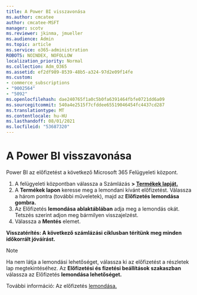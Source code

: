 ```yaml
---
title: A Power BI visszavonása
ms.author: cmcatee
author: cmcatee-MSFT
manager: scotv
ms.reviewer: jkinma, jmueller
ms.audience: Admin
ms.topic: article
ms.service: o365-administration
ROBOTS: NOINDEX, NOFOLLOW
localization_priority: Normal
ms.collection: Adm_O365
ms.assetid: ef2df989-8539-48b5-a324-97d2e09f14fe
ms.custom:
- commerce_subscriptions
- "9002564"
- "5092"
ms.openlocfilehash: dae240765f1a0c5b0fa6391464fbfe0721dd6a09
ms.sourcegitcommit: 540a4e2515f7cfddee65519046454fc4437cd287
ms.translationtype: MT
ms.contentlocale: hu-HU
ms.lasthandoff: 08/01/2021
ms.locfileid: "53687320"
---
```

# <a name="cancel-power-bi"></a>A Power BI visszavonása

Power BI az előfizetést a következő Microsoft 365 Felügyeleti központ.

1. A felügyeleti központban válassza a Számlázás **> [Termékek lapját.](https://go.microsoft.com/fwlink/p/?linkid=842054)**
2. A **Termékek lapon** keresse meg a lemondani kívánt előfizetést. Válassza a három pontra (további műveletek), majd az **Előfizetés lemondása gombra.**
3. Az Előfizetés **lemondása ablaktáblában** adja meg a lemondás okát. Tetszés szerint adjon meg bármilyen visszajelzést.
4. Válassza a **Mentés** elemet.

**Visszatérítés: A következő számlázási ciklusban térítünk meg minden időkorrált jóváírást.**

> [!NOTE]
> Ha nem látja a lemondási lehetőséget, válassza ki az előfizetést a részletek lap megtekintéséhez. Az **Előfizetési és fizetési beállítások szakaszban** válassza az Előfizetés **lemondása lehetőséget.**

További információ: Az előfizetés [lemondása.](/microsoft-365/commerce/subscriptions/cancel-your-subscription)